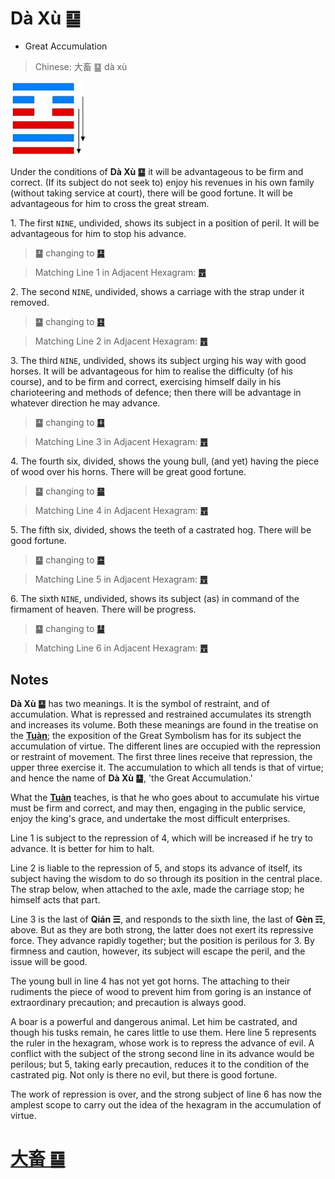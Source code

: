 # Dà Xù ䷙

* Great Accumulation

> Chinese: 大畜 ䷙ dà xù

<a id="p-112"/>

<img src="shapes/26.10.jpg" width="121" alt="大畜">

Under the conditions of **Dà Xù ䷙** it will be advantageous to be firm and correct. (If its subject do not seek to) enjoy his revenues in his own family (without taking service at court), there will be good fortune. It will be advantageous for him to cross the great stream.

1.<a name="26.1"></a> The first `NINE`, undivided, shows its subject in a position of peril. It will be advantageous for him to stop his advance.

> **䷙** changing to [**䷑**](e89b8agu.md)

> Matching Line 1 in Adjacent Hexagram: [**䷘**](e697a0e5a684wuwang.md#25.1)

2.<a name="26.2"></a> The second `NINE`, undivided, shows a carriage with the strap under it removed.

> **䷙** changing to [**䷕**](e8b4b2bi.md)

> Matching Line 2 in Adjacent Hexagram: [**䷘**](e697a0e5a684wuwang.md#25.2)

3.<a name="26.3"></a> The third `NINE`, undivided, shows its subject urging his way with good horses. It will be advantageous for him to realise the difficulty (of his course), and to be firm and correct, exercising himself daily in his charioteering and methods of defence; then there will be advantage in whatever direction he may advance.

> **䷙** changing to [**䷨**](e68d9fsun.md)

> Matching Line 3 in Adjacent Hexagram: [**䷘**](e697a0e5a684wuwang.md#25.3)

<a id="p-113"/>

4.<a name="26.4"></a> The fourth six, divided, shows the young bull, (and yet) having the piece of wood over his horns. There will be great good fortune.

> **䷙** changing to [**䷍**](e5a4a7e69c89dayou.md)

> Matching Line 4 in Adjacent Hexagram: [**䷘**](e697a0e5a684wuwang.md#25.4)

5.<a name="26.5"></a> The fifth six, divided, shows the teeth of a castrated hog. There will be good fortune.

> **䷙** changing to [**䷈**](e5b08fe7959cxiaoxu.md)

> Matching Line 5 in Adjacent Hexagram: [**䷘**](e697a0e5a684wuwang.md#25.5)

6.<a name="26.6"></a> The sixth `NINE`, undivided, shows its subject (as) in command of the firmament of heaven. There will be progress.

> **䷙** changing to [**䷊**](e6b3b0tai.md)

> Matching Line 6 in Adjacent Hexagram: [**䷘**](e697a0e5a684wuwang.md#25.6)

## Notes

**Dà Xù ䷙** has two meanings. It is the symbol of restraint, and of accumulation. What is repressed and restrained accumulates its strength and increases its volume. Both these meanings are found in the treatise on the [**Tuàn**](https://en.wikipedia.org/wiki/Ten_Wings); the exposition of the Great Symbolism has for its subject the accumulation of virtue. The different lines are occupied with the repression or restraint of movement. The first three lines receive that repression, the upper three exercise it. The accumulation to which all tends is that of virtue; and hence the name of **Dà Xù ䷙**, 'the Great Accumulation.'

What the [**Tuàn**](https://en.wikipedia.org/wiki/Ten_Wings) teaches, is that he who goes about to accumulate his virtue must be firm and correct, and may then, engaging in the public service, enjoy the king's grace, and undertake the most difficult enterprises.

Line 1 is subject to the repression of 4, which will be increased if he try to advance. It is better for him to halt.

Line 2 is liable to the repression of 5, and stops its advance of itself, its subject having the wisdom to do so through its position in the central place. The strap below, when attached to the axle, made the carriage stop; he himself acts that part.

Line 3 is the last of **Qián ☰**, and responds to the sixth line, the last of **Gèn ☶**, above. But as they are both strong, the latter does not exert its repressive force. They advance rapidly together; but the position is perilous for 3. By firmness and caution, however, its subject will escape the peril, and the issue will be good.

The young bull in line 4 has not yet got horns. The attaching to their rudiments the piece of wood to prevent him from goring is an instance of extraordinary precaution; and precaution is always good.

A boar is a powerful and dangerous animal. Let him be castrated, and though his tusks remain, he cares little to use them. Here line 5 represents the ruler in the hexagram, whose work is to repress the advance of evil. A conflict with the subject of the strong second line in its advance would be perilous; but 5, taking early precaution, reduces it to the condition of the castrated pig. Not only is there no evil, but there is good fortune.

The work of repression is over, and the strong subject of line 6 has now the amplest scope to carry out the idea of the hexagram in the accumulation of virtue.

# [大畜 ䷙](e5a4a7e89384daxu_cn.md)
